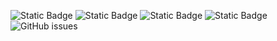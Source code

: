 ![Static Badge](https://img.shields.io/badge/blacklists-60-000000) ![Static Badge](https://img.shields.io/badge/blacklisted-2794840-cc0000) ![Static Badge](https://img.shields.io/badge/whitelisted-2242-00CC00) ![Static Badge](https://img.shields.io/badge/streaming_blacklist-28106-000000) ![GitHub issues](https://img.shields.io/github/issues/fabriziosalmi/blacklists)
